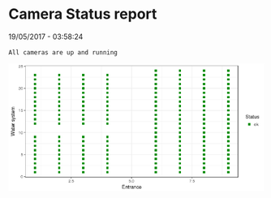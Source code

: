 Camera Status report
================
19/05/2017 - 03:58:24

    All cameras are up and running

![](camreport_files/figure-markdown_github/unnamed-chunk-2-1.png)
